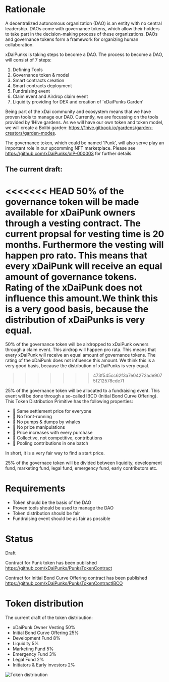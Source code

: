 # Rationale

A decentralized autonomous organization (DAO) is an entity with no central leadership. DAOs come with governance tokens, which allow their holders to take part in the decision-making process of these organizations. DAOs and governance tokens form a framework for organizing human collaboration. 

xDaiPunks is taking steps to become a DAO. The process to become a DAO, will consist of 7 steps:

1. Defining Tools
2. Governance token & model
3. Smart contracts creation 
4. Smart contracts deployment
5. Fundraising event
6. Claim event and Airdrop claim event
7. Liquidity providing for DEX and creation of 'xDaiPunks Garden'

Being part of the xDai community and ecosystem means that we have proven tools to manage our DAO. Currently, we are focussing on
the tools provided by 1Hive gardens. As we will have our own token and token model, we will create a Bolibi garden: https://1hive.gitbook.io/gardens/garden-creators/garden-modes.

The governance token, which could be named 'Punk', will also serve play an important role in our upcomming NFT marketplace. Please see https://github.com/xDaiPunks/xIP-000003 for further details.

## The current draft:
<<<<<<< HEAD
50% of the governance token will be made available for xDaiPunk owners through a vesting contract. The current propsal for vesting time is 20 months. Furthermore the vesting will happen pro rato. This means that every xDaiPunk will receive an equal amount of governance tokens. Rating of the xDaiPunk does not influence this amount.We think this is a very good basis, because the distribution of xDaiPunks is very equal.
=======
50% of the governance token will be airdropped to xDaiPunk owners through a claim event. This airdrop will happen pro rata. This means that every xDaiPunk will receive an equal amount of governance tokens. The rating of the xDaiPunk does not influence this amount. We think this is a very good basis, because the distribution of xDaiPunks is very equal.
>>>>>>> 473f545cc62f3a7e04272ade9075f212578cde7f

25% of the governance token will be allocated to a fundraising event. This event will be done through a so-called IBCO (Initial Bond Curve Offering). This Token Distribution Primitive has the following properties:

- 🤍 Same settlement price for everyone
- 🤍 No front-running
- 🤍 No pumps & dumps by whales
- 🤍 No price manipulations
- 🤍 Price increases with every purchase
- 🤍 Collective, not competitive, contributions
- 🤍 Pooling contributions in one batch

In short, it is a very fair way to find a start price. 

25% of the governace token will be divided between liquidity, development fund, marketing fund, legal fund, emergency fund, early contributors etc. 

# Requirements

- Token should be the basis of the DAO
- Proven tools should be used to manage the DAO
- Token distribution should be fair
- Fundraising event should be as fair as possible

# Status

Draft

Contract for Punk token has been published
https://github.com/xDaiPunks/PunksTokenContract

Contract for Initial Bond Curve Offering contract has been published
https://github.com/xDaiPunks/PunksTokenContractIBCO


# Token distribution

The current draft of the token distribution:

- xDaiPunk Owner Vesting 50%
- Initial Bond Curve Offering 25%
- Development Fund 8%
- Liquidity	5%
- Marketing Fund 5%
- Emergency Fund 3%
- Legal Fund 2%
- Initiators & Early investors 2%

![Token distribution](https://github.com/xDaiPunks/xIP-000004/blob/main/resources/token-distribution.png)
